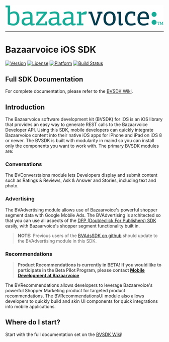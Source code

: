 ![](./misc/logo-tagline.png)

***

# Bazaarvoice iOS SDK 

[![Version](https://img.shields.io/cocoapods/v/BVSDK.svg?style=flat)](http://cocoadocs.org/docsets/BVSDK)
[![License](https://img.shields.io/cocoapods/l/BVSDK.svg?style=flat)](http://cocoadocs.org/docsets/BVSDK)
[![Platform](https://img.shields.io/cocoapods/p/BVSDK.svg?style=flat)](http://cocoadocs.org/docsets/BVSDK)
[![Build Status](https://travis-ci.org/bazaarvoice/bv-ios-sdk.svg?branch=master)](https://travis-ci.org/bazaarvoice/bv-ios-sdk)

## Full SDK Documentation

For complete documentation, please refer to the [BVSDK Wiki](https://github.com/bazaarvoice/bv-ios-sdk-dev/wiki).

## Introduction
The Bazaarvoice software development kit (BVSDK) for iOS is an iOS library that provides an easy way to generate REST calls to the Bazaarvoice Developer API. Using this SDK, mobile developers can quickly integrate Bazaarvoice content into their native iOS apps for iPhone and iPad on iOS 8 or newer. The BVSDK is built with modularity in maind so you can install only the components you want to work with. The primary BVSDK modules are:

### Conversations

The BVConverstaions module lets Developers display and submit content such as Ratings & Reviews, Ask & Answer and Stories, including text and photo. 

### Advertising

The BVAdvertising module allows use of Bazaarvoice's powerful shopper segment data with Google Mobile Ads. The BVAdvertising is architected so that you can use all aspects of the [DFP (Doubleclick For Publishers) SDK](https://developers.google.com/mobile-ads-sdk/docs/dfp/ios/quick-start) easily, with Bazaarvoice's shopper segment functionality built in.

>**NOTE:** Previous users of the [BVAdsSDK on github](https://github.com/bazaarvoice/bv-ios-ads-sdk-dev) should update to the BVAdvertising module in this SDK.

### Recommendations

>**Product Recommendations is currently in BETA! If you would like to participate in the Beta Pilot Program, please contact [Mobile Development at Bazaarvoice](mailto:mobilecoreteam@bazaarvoice.com)**

The BVRecommendations allows developers to leverage Bazaarvoice's powerful Shopper Marketing product for targeted product recommendations. The BVRecommendationsUI module also allows developers to quickly build and skin UI components for quick integrations into mobile applications. 

## Where do I start? 

Start with the full documentation set on the [BVSDK Wiki](https://github.com/bazaarvoice/bv-ios-sdk-dev/wiki)!

